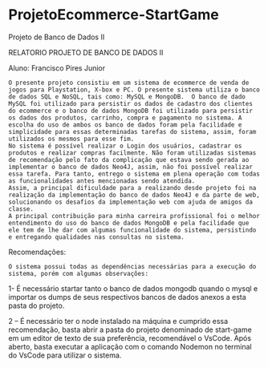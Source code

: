 # ProjetoEcommerce-StartGame
Projeto de Banco de Dados II

RELATORIO PROJETO DE BANCO DE DADOS II


Aluno: Francisco Pires Junior


	O presente projeto consistiu em um sistema de ecommerce de venda de jogos para Playstation, X-box e PC. O presente sistema utiliza o banco de dados SQL e NoSQL, tais como: MySQL e MongoDB.  O banco de dado MySQL foi utilizado para persistir os dados de cadastro dos clientes do ecommerce e o banco de dados MongoDB foi utilizado para persistir os dados dos produtos, carrinho, compra e pagamento no sistema. A escolha do uso de ambos os banco de dados foram pela facilidade e simplicidade para essas determinadas tarefas do sistema, assim, foram utilizados os mesmos para esse fim.
	No sistema é possível realizar o Login dos usuários, cadastrar os produtos e realizar compras facilmente. Não foram utilizadas sistemas de recomendação pelo fato da complicação que estava sendo gerada ao implementar o banco de dados Neo4J, assim, não foi possível realizar essa tarefa. Para tanto, entrego o sistema em plena operação com todas as funcionalidades antes mencionadas sendo atendida.
	Assim, a principal dificuldade para a realizando desde projeto foi na realização da implementação do banco de dados Neo4J e da parte de web, solucionando os desafios da implementação web com ajuda de amigos da classe.
	A principal contribuição para minha carreira profissional foi o melhor entendimento do uso do banco de dados MongoDB e pela facilidade que ele tem de lhe dar com algumas funcionalidade do sistema, persistindo e entregando qualidades nas consultas no sistema.

Recomendações:

	O sistema possui todas as dependências necessárias para a execução do sistema, porém com algumas observações:

1- É necessário startar tanto o banco de dados mongodb quando o mysql e importar os dumps de seus respectivos bancos de dados anexos a esta pasta do projeto.
 
2 – É necessário ter o node instalado na máquina e cumprido essa recomendação, basta abrir a pasta do projeto denominado de start-game em um editor de texto de sua preferência, recomendável o VsCode. Após aberto, basta executar a aplicação com o comando Nodemon no terminal do VsCode para utilizar o sistema.
